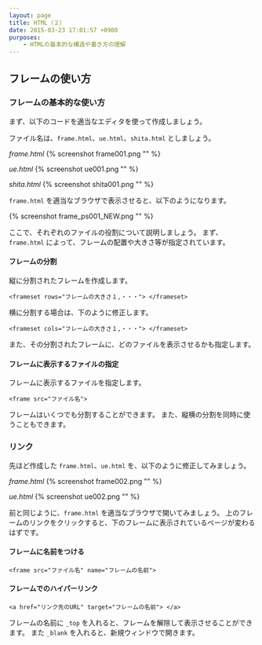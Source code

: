 ```yaml
---
layout: page
title: HTML（２）
date: 2015-03-23 17:01:57 +0900
purposes:
    - HTMLの基本的な構造や書き方の理解
---
```



フレームの使い方
----------------

### フレームの基本的な使い方

まず、以下のコードを適当なエディタを使って作成しましょう。

ファイル名は、`frame.html`、`ue.html`、`shita.html` としましょう。

*frame.html*
{% screenshot frame001.png "" %}

*ue.html*
{% screenshot ue001.png "" %}

*shita.html*
{% screenshot shita001.png "" %}

`frame.html` を適当なブラウザで表示させると、以下のようになります。

{% screenshot frame_ps001_NEW.png "" %}

ここで、それぞれのファイルの役割について説明しましょう。
まず、`frame.html` によって、フレームの配置や大きさ等が指定されています。

#### フレームの分割

縦に分割されたフレームを作成します。

    <frameset rows="フレームの大きさ１,・・・"> </frameset>

横に分割する場合は、下のように修正します。

    <frameset cols="フレームの大きさ１,・・・"> </frameset>

また、その分割されたフレームに、どのファイルを表示させるかも指定します。

#### フレームに表示するファイルの指定

フレームに表示するファイルを指定します。

    <frame src="ファイル名">

フレームはいくつでも分割することができます。
また、縦横の分割を同時に使うこともできます。

### リンク

先ほど作成した `frame.html`、`ue.html` を、以下のように修正してみましょう。

*frame.html*
{% screenshot frame002.png "" %}

*ue.html*
{% screenshot ue002.png "" %}

前と同じように、`frame.html` を適当なブラウザで開いてみましょう。
上のフレームのリンクをクリックすると、下のフレームに表示されているページが変わるはずです。

#### フレームに名前をつける

    <frame src="ファイル名" name="フレームの名前">

#### フレームでのハイパーリンク

    <a href="リンク先のURL" target="フレームの名前"> </a>

フレームの名前に `_top` を入れると、フレームを解除して表示させることができます。
また `_blank` を入れると、新規ウィンドウで開きます。

